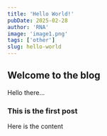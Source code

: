 ```yaml
---
title: 'Hello World!'
pubDate: 2025-02-28
author: 'RNA'
image: 'image1.png'
tags: ['other']
slug: hello-world
---
```


## Welcome to the blog

Hello there...

### This is the first post

Here is the content

